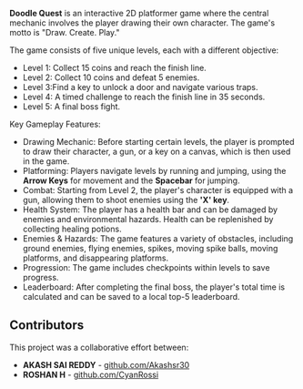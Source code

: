**Doodle Quest** is an interactive 2D platformer game where the central mechanic involves the player drawing their own character. The game's motto is "Draw. Create. Play."

The game consists of five unique levels, each with a different objective:
* Level 1: Collect 15 coins and reach the finish line.
* Level 2: Collect 10 coins and defeat 5 enemies.
* Level 3:Find a key to unlock a door and navigate various traps.
* Level 4: A timed challenge to reach the finish line in 35 seconds.
* Level 5: A final boss fight.

Key Gameplay Features:
* Drawing Mechanic: Before starting certain levels, the player is prompted to draw their character, a gun, or a key on a canvas, which is then used in the game.
* Platforming: Players navigate levels by running and jumping, using the **Arrow Keys** for movement and the **Spacebar** for jumping.
* Combat: Starting from Level 2, the player's character is equipped with a gun, allowing them to shoot enemies using the **'X' key**.
* Health System: The player has a health bar and can be damaged by enemies and environmental hazards. Health can be replenished by collecting healing potions.
* Enemies & Hazards: The game features a variety of obstacles, including ground enemies, flying enemies, spikes, moving spike balls, moving platforms, and disappearing platforms.
* Progression: The game includes checkpoints within levels to save progress.
* Leaderboard: After completing the final boss, the player's total time is calculated and can be saved to a local top-5 leaderboard.

## Contributors

This project was a collaborative effort between:

- **AKASH SAI REDDY** - [github.com/Akashsr30](https://github.com/Akashsr30)
- **ROSHAN H** - [github.com/CyanRossi](https://github.com/CyanRossi)

